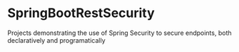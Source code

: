 # SpringBootRestSecurity
Projects demonstrating the use of Spring Security to secure endpoints, both declaratively and programatically
